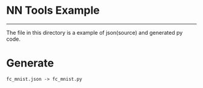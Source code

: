 # NN Tools Example
---
The file in this directory is a example of json(source) and generated py code.

# Generate
    fc_mnist.json -> fc_mnist.py
